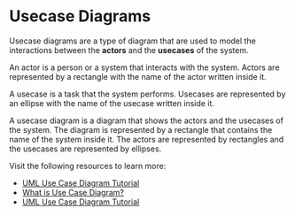 # Usecase Diagrams

Usecase diagrams are a type of diagram that are used to model the interactions between the **actors** and the **usecases** of the system.

An actor is a person or a system that interacts with the system. Actors are represented by a rectangle with the name of the actor written inside it.

A usecase is a task that the system performs. Usecases are represented by an ellipse with the name of the usecase written inside it.

A usecase diagram is a diagram that shows the actors and the usecases of the system. The diagram is represented by a rectangle that contains the name of the system inside it. The actors are represented by rectangles and the usecases are represented by ellipses.

Visit the following resources to learn more:

- [UML Use Case Diagram Tutorial](https://www.lucidchart.com/pages/uml-use-case-diagram)
- [What is Use Case Diagram?](https://www.visual-paradigm.com/guide/uml-unified-modeling-language/what-is-use-case-diagram/)
- [UML Use Case Diagram Tutorial](https://www.youtube.com/watch?v=zid-MVo7M-E)
